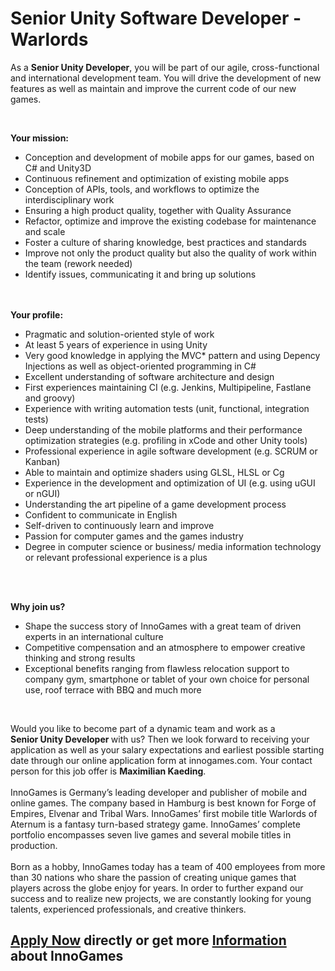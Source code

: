 <h1>Senior Unity Software Developer - Warlords</h1>
<p>As a<span>&nbsp;</span><strong>Senior Unity&nbsp;</strong><strong>Developer</strong>, you will be part of our agile, cross-functional and international development team. You will drive the development of new features as well as maintain and improve the current code of our new games.</p><p>&nbsp;</p><p><strong>Your mission:<br /></strong></p><ul><li>Conception and development of mobile apps for our games, based on C# and Unity3D</li><li>Continuous refinement and optimization of existing mobile apps</li><li>Conception of APIs, tools, and workflows to optimize the interdisciplinary work</li><li>Ensuring a high product quality, together with Quality Assurance</li><li>Refactor, optimize and improve the existing codebase for maintenance and scale</li><li>Foster a culture of sharing knowledge, best practices and standards</li><li>Improve not only the product quality but also the quality of work within the team (rework needed)</li><li>Identify issues, communicating it and bring up solutions</li></ul><br /><strong><br />Your profile:</strong><br /><ul><li>Pragmatic and solution-oriented style of work</li><li>At least 5 years of experience in using Unity</li><li>Very good knowledge in applying the MVC* pattern and using Depency Injections as well as object-oriented programming in C#</li><li>Excellent understanding of software architecture and design</li><li>First experiences maintaining CI (e.g. Jenkins, Multipipeline, Fastlane and groovy)</li><li>Experience with writing automation tests (unit, functional, integration tests)</li><li>Deep understanding of the mobile platforms and their performance optimization strategies (e.g. profiling in xCode and other Unity tools)</li><li>Professional experience in agile software development (e.g. SCRUM or Kanban)</li><li>Able to maintain and optimize shaders using GLSL, HLSL or Cg</li><li>Experience in the development and optimization of UI (e.g. using uGUI or nGUI)</li><li>Understanding the art pipeline of a game development process</li><li>Confident to communicate in English</li><li>Self-driven to continuously learn and improve</li><li>Passion for computer games and the games industry</li><li>Degree in computer science or business/ media information technology or relevant professional experience is a plus</li></ul><br /><br /><p><strong>Why join us?<br /></strong></p><ul><li>Shape the success story of InnoGames with a great team of driven experts in an international culture</li><li>Competitive compensation and an atmosphere to empower creative thinking and strong results</li><li>Exceptional benefits ranging from flawless relocation support to company gym, smartphone or tablet of your own choice for personal use, roof terrace with BBQ and much more</li></ul><p>&nbsp;</p><p>Would you like to become part of a dynamic team and work as a <strong>Senior&nbsp;Unity Developer&nbsp;</strong>with us? Then we look forward to receiving your application as well as your salary expectations and earliest possible starting date through our online application form at innogames.com. Your contact person for this job offer is<span>&nbsp;</span><strong>Maximilian Kaeding</strong>.<br /><br />InnoGames is Germany&rsquo;s leading developer and publisher of mobile and online games. The company based in Hamburg is best known for Forge of Empires, Elvenar and Tribal Wars. InnoGames&rsquo; first mobile title Warlords of Aternum is a fantasy turn-based strategy game. InnoGames&rsquo; complete portfolio encompasses seven live games and several mobile titles in production.<br /><br />Born as a hobby, InnoGames today has a team of 400 employees from more than 30 nations who share the passion of creating unique games that players across the globe enjoy for years. In order to further expand our success and to realize new projects, we are constantly looking for young talents, experienced professionals, and creative thinkers.</p>

<h2><a href="https://jobs.jobvite.com/careers/innogames/job//oLsD9fwJ/apply?__jvst=Job+Board&__jvsd=github_jobs_repo">Apply Now</a> directly or get more <a href="https://www.innogames.com/career/detail/job/senior-unity-software-developer-warlords/?s=github_jobs_repo">Information</a> about InnoGames</h2>